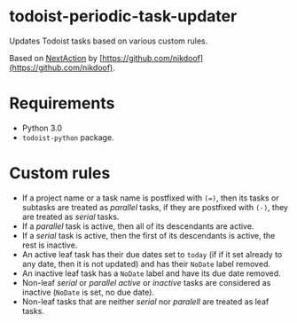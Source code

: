 todoist-periodic-task-updater
=============================

Updates Todoist tasks based on various custom rules.

Based on [NextAction](https://github.com/nikdoof/NextAction) by [https://github.com/nikdoof](https://github.com/nikdoof).

Requirements
============

* Python 3.0
* `todoist-python` package.

Custom rules
============

* If a project name or a task name is postfixed with `(=)`, then its tasks or subtasks are treated as _parallel_ tasks, if they are postfixed with `(-)`, they are treated as _serial_ tasks.
* If a _parallel_ task is active, then all of its descendants are active.
* If a _serial_ task is active, then the first of its descendants is active, the rest is inactive.
* An active leaf task has their due dates set to `today` (if if it set already to any date, then it is not updated) and has their `NoDate` label removed.
* An inactive leaf task has a `NoDate` label and have its due date removed.
* Non-leaf _serial_ or _parallel_ _active_ or _inactive_ tasks are considered as inactive (`NoDate` is set, no due date).
* Non-leaf tasks that are neither _serial_ nor _paralell_ are treated as leaf tasks.